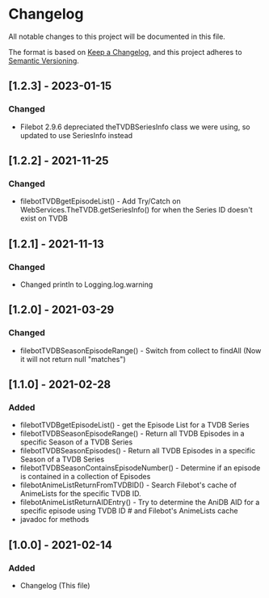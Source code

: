 # Changelog
All notable changes to this project will be documented in this file.

The format is based on [Keep a Changelog](https://keepachangelog.com/en/1.0.0/),
and this project adheres to [Semantic Versioning](https://semver.org/spec/v2.0.0.html).

## [1.2.3] - 2023-01-15
### Changed
- Filebot 2.9.6 depreciated theTVDBSeriesInfo class we were using, so updated to use SeriesInfo instead
## [1.2.2] - 2021-11-25
### Changed
- filebotTVDBgetEpisodeList() - Add Try/Catch on WebServices.TheTVDB.getSeriesInfo() for when the Series ID doesn't exist on TVDB

## [1.2.1] - 2021-11-13
### Changed
- Changed println to Logging.log.warning

## [1.2.0] - 2021-03-29
### Changed
- filebotTVDBSeasonEpisodeRange() - Switch from collect to findAll (Now it will not return null "matches")

## [1.1.0] - 2021-02-28
### Added
- filebotTVDBgetEpisodeList() - get the Episode List for a TVDB Series
- filebotTVDBSeasonEpisodeRange() - Return all TVDB Episodes in a specific Season of a TVDB Series
- filebotTVDBSeasonEpisodes() - Return all TVDB Episodes in a specific Season of a TVDB Series
- filebotTVDBSeasonContainsEpisodeNumber() - Determine if an episode is contained in a collection of Episodes
- filebotAnimeListReturnFromTVDBID() - Search Filebot's cache of AnimeLists for the specific TVDB ID.
- filebotAnimeListReturnAIDEntry() -  Try to determine the AniDB AID for a specific episode using TVDB ID # and Filebot's AnimeLists cache
- javadoc for methods

## [1.0.0] - 2021-02-14
### Added
- Changelog (This file)